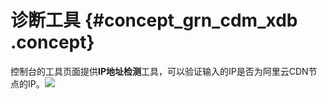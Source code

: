 # 诊断工具 {#concept_grn_cdm_xdb .concept}

控制台的工具页面提供**IP地址检测**工具，可以验证输入的IP是否为阿里云CDN节点的IP。![](http://static-aliyun-doc.oss-cn-hangzhou.aliyuncs.com/assets/img/5172/15555681553732_zh-CN.png)

